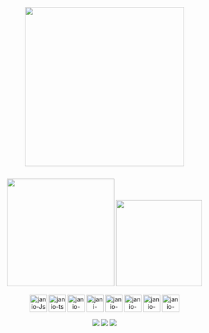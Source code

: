 <div align="center">
    <img width="370em" align="center" src="https://user-images.githubusercontent.com/95763551/248424374-d412837f-6ab3-4897-b464-925308c79488.gif"/> 
</div>

##
<div align="center" style="display: inline_block">
    <img width="250em" src="https://github-readme-stats-git-masterrstaa-rickstaa.vercel.app/api/top-langs/?username=janioofi&theme=midnight-purple"/>
    <img height="200em" src="https://github-readme-stats.vercel.app/api?username=janioofi&theme=midnight-purple"/>
</div>
   
<div align="center" style="display: inline_block"><br>
  <img align="center" alt="janio-Js" height="40" width="40" src="https://cdn.jsdelivr.net/gh/devicons/devicon/icons/javascript/javascript-plain.svg">
  <img align="center" alt="janio-ts" height="40" width="40" src="https://cdn.jsdelivr.net/gh/devicons/devicon/icons/typescript/typescript-plain.svg">
  <img align="center" alt="janio-HTML" height="40" width="40" src="https://cdn.jsdelivr.net/gh/devicons/devicon/icons/html5/html5-plain.svg">
  <img align="center" alt="jani-CSS" height="40" width="40" src="https://cdn.jsdelivr.net/gh/devicons/devicon/icons/css3/css3-plain.svg">
  <img align="center" alt="janio-angular" height="40" width="40" src="https://cdn.jsdelivr.net/gh/devicons/devicon/icons/angularjs/angularjs-plain.svg" />
  <img align="center" alt="janio-java" height="40" width="40" src="https://cdn.jsdelivr.net/gh/devicons/devicon/icons/java/java-original.svg" />
  <img align="center" alt="janio-spring" height="40" width="40" src="https://cdn.jsdelivr.net/gh/devicons/devicon/icons/spring/spring-original.svg" />
  <img align="center" alt="janio-mysql" height="40" width="40" src="https://cdn.jsdelivr.net/gh/devicons/devicon/icons/postgresql/postgresql-plain.svg" />
</div>
 <div align="center" style="display: inline_block"><br> 
    <a href="https://instagram.com/janioofi" target="_blank">
    <img src="https://img.shields.io/badge/Instagram-000?style=for-the-badge&logo=instagram" target="_blank"></a>
    <a href = "mailto:janioofi@gmail.com">
    <img src="https://img.shields.io/badge/-Gmail-000?style=for-the-badge&logo=gmail&logoColor=white" target="_blank"></a>
    <a href="https://www.linkedin.com/in/janioofi/"  target="_blank">
    <img src="https://img.shields.io/badge/LinkedIn-000?style=for-the-badge&logo=linkedin&logoColor=0E76A8" target="_blank"></a> 
 </div>
</div>
